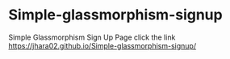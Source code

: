 # Simple-glassmorphism-signup
Simple Glassmorphism Sign Up Page
click the link 
https://jhara02.github.io/Simple-glassmorphism-signup/
